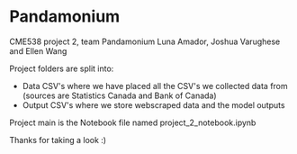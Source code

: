 # Pandamonium
CME538 project 2, team Pandamonium
Luna Amador, Joshua Varughese and Ellen Wang

Project folders are split into:
- Data CSV's where we have placed all the CSV's we collected data from (sources are Statistics Canada and Bank of Canada)
- Output CSV's where we store webscraped data and the model outputs

Project main is the Notebook file named project_2_notebook.ipynb

Thanks for taking a look :)
